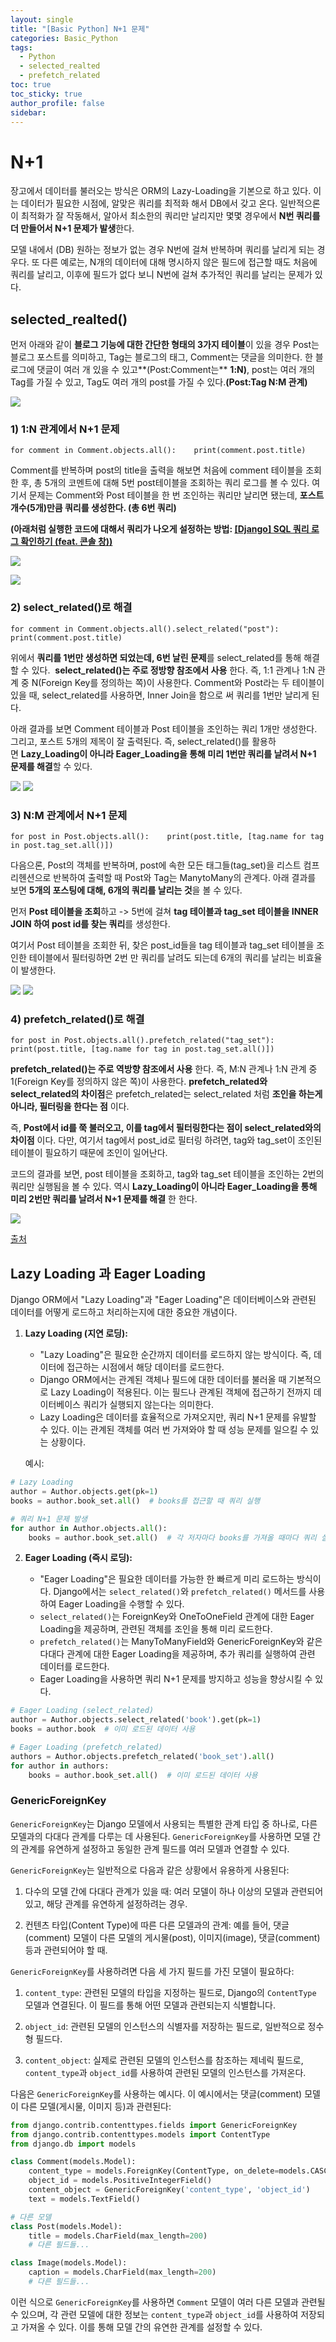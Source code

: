 ```yaml
---
layout: single
title: "[Basic Python] N+1 문제"
categories: Basic_Python
tags:
  - Python
  - selected_realted
  - prefetch_related
toc: true
toc_sticky: true
author_profile: false
sidebar:
---
```

# N+1

장고에서 데이터를 불러오는 방식은 ORM의 Lazy-Loading을 기본으로 하고 있다. 이는 데이터가 필요한 시점에, 알맞은 쿼리를 최적화 해서 DB에서 갖고 온다. 일반적으론 이 최적화가 잘 작동해서, 알아서 최소한의 쿼리만 날리지만 몇몇 경우에서 **N번 쿼리를 더 만들어서 N+1 문제가 발생**한다.      

모델 내에서 (DB) 원하는 정보가 없는 경우 N번에 걸쳐 반복하며 쿼리를 날리게 되는 경우다. 또 다른 예로는, N개의 데이터에 대해 명시하지 않은 필드에 접근할 때도 처음에 쿼리를 날리고, 이후에 필드가 없다 보니 N번에 걸쳐 추가적인 쿼리를 날리는 문제가 있다.      

## selected_realted()

먼저 아래와 같이 **블로그 기능에 대한 간단한 형태의 3가지 테이블**이 있을 경우 Post는 블로그 포스트를 의미하고, Tag는 블로그의 태그, Comment는 댓글을 의미한다. 한 블로그에 댓글이 여러 개 있을 수 있고**(Post:Comment는** **1:N)**, post는 여러 개의 Tag를 가질 수 있고, Tag도 여러 개의 post를 가질 수 있다.**(Post:Tag N:M 관계)**

![](https://blog.kakaocdn.net/dn/bPhOio/btrJhj2nkB1/ijcUiETvQwklCp9GCG1hn1/img.png)

### **1) 1:N 관계에서 N+1 문제**

```
for comment in Comment.objects.all():    print(comment.post.title)
```

Comment를 반복하며 post의 title을 출력을 해보면 처음에 comment 테이블을 조회한 후, 총 5개의 코멘트에 대해 5번 post테이블을 조회하는 쿼리 로그를 볼 수 있다. 여기서 문제는 Comment와 Post 테이블을 한 번 조인하는 쿼리만 날리면 됐는데, **포스트 개수(5개)만큼 쿼리를 생성한다. (총 6번 쿼리)**

**(아래처럼 실행한 코드에 대해서 쿼리가 나오게 설정하는 방법: [[Django] SQL 쿼리 로그 확인하기 (feat. 콘솔 창))](https://bio-info.tistory.com/173)**

![](https://blog.kakaocdn.net/dn/cbvDcy/btrJe6JEZDo/DSBGdIOXGKTOWOkjpiKRFK/img.png)

![](https://i.imgur.com/nEI2DDX.png)

### **2) select_related()로 해결**

```
for comment in Comment.objects.all().select_related("post"):    print(comment.post.title)
```

위에서 **쿼리를 1번만 생성하면 되었는데, 6번 날린 문제**를 select_related를 통해 해결할 수 있다.      **select_related()는 주로 정방향 참조에서 사용** 한다. 즉, 1:1 관계나 1:N 관계 중 N(Foreign Key를 정의하는 쪽)이 사용한다. Comment와 Post라는 두 테이블이 있을 때, select_related를 사용하면, Inner Join을 함으로 써 쿼리를 1번만 날리게 된다.      

아래 결과를 보면 Comment 테이블과 Post 테이블을 조인하는 쿼리 1개만 생성한다. 그리고, 포스트 5개의 제목이 잘 출력된다. 즉, select_related()를 활용하면 **Lazy_Loading이 아니라 Eager_Loading을 통해 미리 1번만 쿼리를 날려서 N+1 문제를 해결**할 수 있다.      

![](https://blog.kakaocdn.net/dn/bumYUu/btrI9lA8cDn/49mcvylZuIvkNzbKpwwhn1/img.png)
![](https://i.imgur.com/Pgz7C45.png)

### **3) N:M 관계에서 N+1 문제**

```
for post in Post.objects.all():    print(post.title, [tag.name for tag in post.tag_set.all()])
```

다음으론, Post의 객체를 반복하며, post에 속한 모든 태그들(tag_set)을 리스트 컴프리헨션으로 반복하여 출력할 때 Post와 Tag는 ManytoMany의 관계다. 아래 결과를 보면 **5개의 포스팅에 대해, 6개의 쿼리를 날리는 것**을 볼 수 있다.      

먼저 **Post 테이블을 조회**하고 -> 5번에 걸쳐 **tag 테이블과 tag_set 테이블을 INNER JOIN 하여 post id를 찾는 쿼리**를 생성한다.      

여기서 Post 테이블을 조회한 뒤, 찾은 post_id들을 tag 테이블과 tag_set 테이블을 조인한 테이블에서 필터링하면 2번 만 쿼리를 날려도 되는데 6개의 쿼리를 날리는 비효율이 발생한다.

![](https://blog.kakaocdn.net/dn/vawFP/btrJcEAc55v/0WRRfUrZbAUhWJUnFBptck/img.png)
![](https://i.imgur.com/JWy6xdK.png)

### **4) prefetch_related()로 해결**

```
for post in Post.objects.all().prefetch_related("tag_set"):    print(post.title, [tag.name for tag in post.tag_set.all()])
```

**prefetch_related()는 주로 역방향 참조에서 사용** 한다. 즉, M:N 관계나 1:N 관계 중 1(Foreign Key를 정의하지 않은 쪽)이 사용한다. **prefetch_related와 select_related의 차이점**은 prefetch_related는 select_related 처럼 **조인을 하는게 아니라, 필터링을 한다는 점** 이다.      

즉, **Post에서 id를 쭉 불러오고, 이를 tag에서 필터링한다는 점이 select_related와의 차이점** 이다. 다만, 여기서 tag에서 post_id로 필터링 하려면, tag와 tag_set이 조인된 테이블이 필요하기 때문에 조인이 일어난다.     

코드의 결과를 보면, post 테이블을 조회하고, tag와 tag_set 테이블을 조인하는 2번의 쿼리만 실행됨을 볼 수 있다. 역시 **Lazy_Loading이 아니라 Eager_Loading을 통해 미리 2번만 쿼리를 날려서 N+1 문제를 해결** 한 한다.

![](https://blog.kakaocdn.net/dn/b2mf6a/btrJgwOtc89/gCCpYiwueNLUD78VD6IkOk/img.png)

[출처](https://bio-info.tistory.com/174)

## Lazy Loading 과 Eager Loading

Django ORM에서 "Lazy Loading"과 "Eager Loading"은 데이터베이스와 관련된 데이터를 어떻게 로드하고 처리하는지에 대한 중요한 개념이다.

1. **Lazy Loading (지연 로딩):**
    
    - "Lazy Loading"은 필요한 순간까지 데이터를 로드하지 않는 방식이다. 즉, 데이터에 접근하는 시점에서 해당 데이터를 로드한다.
    - Django ORM에서는 관계된 객체나 필드에 대한 데이터를 불러올 때 기본적으로 Lazy Loading이 적용된다. 이는 필드나 관계된 객체에 접근하기 전까지 데이터베이스 쿼리가 실행되지 않는다는 의미한다.
    - Lazy Loading은 데이터를 효율적으로 가져오지만, 쿼리 N+1 문제를 유발할 수 있다. 이는 관계된 객체를 여러 번 가져와야 할 때 성능 문제를 일으킬 수 있는 상황이다.
    
    예시:

```python
# Lazy Loading
author = Author.objects.get(pk=1)
books = author.book_set.all()  # books를 접근할 때 쿼리 실행

# 쿼리 N+1 문제 발생
for author in Author.objects.all():
    books = author.book_set.all()  # 각 저자마다 books를 가져올 때마다 쿼리 실행

```


2. **Eager Loading (즉시 로딩):**
    
    - "Eager Loading"은 필요한 데이터를 가능한 한 빠르게 미리 로드하는 방식이다. Django에서는 `select_related()`와 `prefetch_related()` 메서드를 사용하여 Eager Loading을 수행할 수 있다.
    - `select_related()`는 ForeignKey와 OneToOneField 관계에 대한 Eager Loading을 제공하며, 관련된 객체를 조인을 통해 미리 로드한다.
    - `prefetch_related()`는 ManyToManyField와 GenericForeignKey와 같은 다대다 관계에 대한 Eager Loading을 제공하며, 추가 쿼리를 실행하여 관련 데이터를 로드한다.
    - Eager Loading을 사용하면 쿼리 N+1 문제를 방지하고 성능을 향상시킬 수 있다.

```python
# Eager Loading (select_related)
author = Author.objects.select_related('book').get(pk=1)
books = author.book  # 이미 로드된 데이터 사용

# Eager Loading (prefetch_related)
authors = Author.objects.prefetch_related('book_set').all()
for author in authors:
    books = author.book_set.all()  # 이미 로드된 데이터 사용

```

### GenericForeignKey

`GenericForeignKey`는 Django 모델에서 사용되는 특별한 관계 타입 중 하나로, 다른 모델과의 다대다 관계를 다루는 데 사용된다. `GenericForeignKey`를 사용하면 모델 간의 관계를 유연하게 설정하고 동일한 관계 필드를 여러 모델과 연결할 수 있다.

`GenericForeignKey`는 일반적으로 다음과 같은 상황에서 유용하게 사용된다:

1. 다수의 모델 간에 다대다 관계가 있을 때: 여러 모델이 하나 이상의 모델과 관련되어 있고, 해당 관계를 유연하게 설정하려는 경우.
    
2. 컨텐츠 타입(Content Type)에 따른 다른 모델과의 관계: 예를 들어, 댓글(comment) 모델이 다른 모델의 게시물(post), 이미지(image), 댓글(comment) 등과 관련되어야 할 때.
    

`GenericForeignKey`를 사용하려면 다음 세 가지 필드를 가진 모델이 필요하다:

1. `content_type`: 관련된 모델의 타입을 지정하는 필드로, Django의 `ContentType` 모델과 연결된다. 이 필드를 통해 어떤 모델과 관련되는지 식별합니다.
    
2. `object_id`: 관련된 모델의 인스턴스의 식별자를 저장하는 필드로, 일반적으로 정수형 필드다.
    
3. `content_object`: 실제로 관련된 모델의 인스턴스를 참조하는 제네릭 필드로, `content_type`과 `object_id`를 사용하여 관련된 모델의 인스턴스를 가져온다.
    

다음은 `GenericForeignKey`를 사용하는 예시다. 이 예시에서는 댓글(comment) 모델이 다른 모델(게시물, 이미지 등)과 관련된다:

```python
from django.contrib.contenttypes.fields import GenericForeignKey
from django.contrib.contenttypes.models import ContentType
from django.db import models

class Comment(models.Model):
    content_type = models.ForeignKey(ContentType, on_delete=models.CASCADE)
    object_id = models.PositiveIntegerField()
    content_object = GenericForeignKey('content_type', 'object_id')
    text = models.TextField()

# 다른 모델
class Post(models.Model):
    title = models.CharField(max_length=200)
    # 다른 필드들...

class Image(models.Model):
    caption = models.CharField(max_length=200)
    # 다른 필드들...

```

이런 식으로 `GenericForeignKey`를 사용하면 `Comment` 모델이 여러 다른 모델과 관련될 수 있으며, 각 관련 모델에 대한 정보는 `content_type`과 `object_id`를 사용하여 저장되고 가져올 수 있다. 이를 통해 모델 간의 유연한 관계를 설정할 수 있다.
